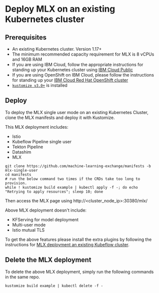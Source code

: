 # Deploy MLX on an existing Kubernetes cluster

## Prerequisites
* An existing Kubernetes cluster. Version 1.17+
* The minimum recommended capacity requirement for MLX is 8 vCPUs and 16GB RAM
* If you are using IBM Cloud, follow the appropriate instructions for standing up your Kubernetes cluster using [IBM Cloud Public](https://cloud.ibm.com/docs/containers?topic=containers-cs_cluster_tutorial#cs_cluster_tutorial)
* If you are using OpenShift on IBM Cloud, please follow the instructions for standing up your [IBM Cloud Red Hat OpenShift cluster](https://cloud.ibm.com/docs/containers?topic=containers-openshift_tutorial)
* [`kustomize v3.0+`](https://kubernetes-sigs.github.io/kustomize/installation/) is installed

## Deploy

To deploy the MLX single user mode on an existing Kubernetes Cluster, clone the MLX manifests and deploy it with Kustomize. 

This MLX deployment includes:
- Istio
- Kubeflow Pipeline single user
- Tekton Pipeline
- Datashim
- MLX

```shell
git clone https://github.com/machine-learning-exchange/manifests -b mlx-single-user
cd manifests
# run the below command two times if the CRDs take too long to provision.
while ! kustomize build example | kubectl apply -f -; do echo "Retrying to apply resources"; sleep 10; done
```
Then access the MLX page using http://<cluster_node_ip>:30380/mlx/

Above MLX deployment doesn't include:
- KFServing for model deployment
- Multi-user mode
- Istio mutual TLS

To get the above features please install the extra plugins by following the instructions for [MLX deployment an existing Kubeflow cluster](/docs/install-mlx-on-kubeflow.md#deploy-mlx-on-an-existing-kubeflow-cluster).

## Delete the MLX deployment

To delete the above MLX deployment, simply run the following commands in the same repo.

```
kustomize build example | kubectl delete -f -
```
